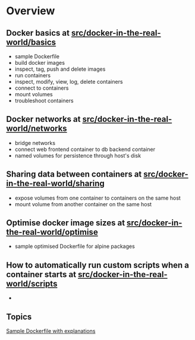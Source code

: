 # Overview
## Docker basics at [src/docker-in-the-real-world/basics](https://github.com/paraker/docker_2020/tree/master/src/06-docker-in-the-real-world/03-creating-a-dockerfile-part-1)
* sample Dockerfile
* build docker images
* inspect, tag, push and delete images
* run containers
* inspect, modify, view, log, delete containers
* connect to containers
* mount volumes
* troubleshoot containers

## Docker networks at [src/docker-in-the-real-world/networks](https://github.com/paraker/docker_2020/tree/master/src/06-docker-in-the-real-world/09-linking-containers-with-docker-networks)
* bridge networks
* connect web frontend container to db backend container
* named volumes for persistence through host's disk

## Sharing data between containers at [src/docker-in-the-real-world/sharing](https://github.com/paraker/docker_2020/tree/master/src/06-docker-in-the-real-world/11-sharing-data-between-containers)
* expose volumes from one container to containers on the same host
* mount volume from another container on the same host

## Optimise docker image sizes at [src/docker-in-the-real-world/optimise](https://github.com/paraker/docker_2020/tree/master/src/06-docker-in-the-real-world/12-optimizing-your-docker-images)
* sample optimised Dockerfile for alpine packages

## How to automatically run custom scripts when a container starts at [src/docker-in-the-real-world/scripts](https://github.com/paraker/docker_2020/tree/master/src/06-docker-in-the-real-world/13-running-scripts-when-a-container-starts)
* 

## Topics
[Sample Dockerfile with explanations](https://github.com/paraker/docker_2020/blob/master/src/06-docker-in-the-real-world/03-creating-a-dockerfile-part-1/Dockerfile)
